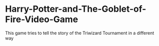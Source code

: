 # Harry-Potter-and-The-Goblet-of-Fire-Video-Game
This game tries to tell the story of the Triwizard Tournament in a different way
